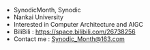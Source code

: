 - SynodicMonth, Synodic
 - Nankai University
 - Interested in Computer Architecture and AIGC
 - BiliBili : https://space.bilibili.com/26738256
 - Contact me : Synodic_Month@163.com
